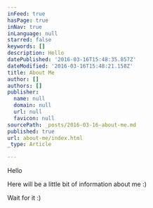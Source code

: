 ```yaml
---
inFeed: true
hasPage: true
inNav: true
inLanguage: null
starred: false
keywords: []
description: Hello
datePublished: '2016-03-16T15:48:35.857Z'
dateModified: '2016-03-16T15:48:21.158Z'
title: About Me
author: []
authors: []
publisher:
  name: null
  domain: null
  url: null
  favicon: null
sourcePath: _posts/2016-03-16-about-me.md
published: true
url: about-me/index.html
_type: Article

---
```

Hello

Here will be a little bit of information about me :)

Wait for it :)